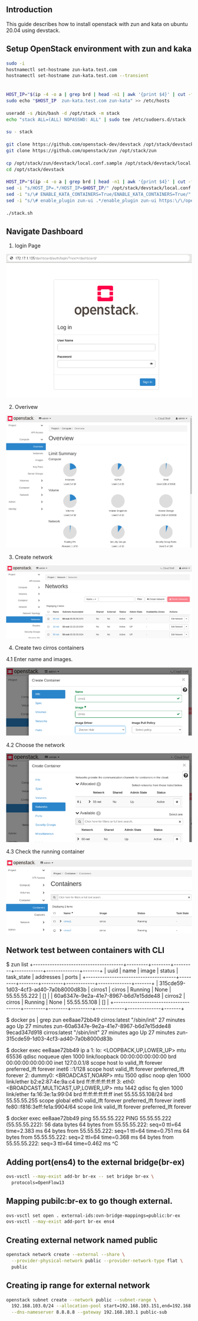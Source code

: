## Introduction
This guide describes how to install openstack with zun and kata on ubuntu 20.04 using devstack.

## Setup OpenStack environment with zun and kaka
```sh
sudo -i
hostnamectl set-hostname zun-kata.test.com
hostnamectl set-hostname zun-kata.test.com --transient


HOST_IP="$(ip -4 -o a | grep brd | head -n1 | awk '{print $4}' | cut -f1 -d'/')"
sudo echo "$HOST_IP  zun-kata.test.com zun-kata" >> /etc/hosts

useradd -s /bin/bash -d /opt/stack -m stack
echo "stack ALL=(ALL) NOPASSWD: ALL" | sudo tee /etc/sudoers.d/stack

su - stack

git clone https://github.com/openstack-dev/devstack /opt/stack/devstack
git clone https://github.com/openstack/zun /opt/stack/zun

cp /opt/stack/zun/devstack/local.conf.sample /opt/stack/devstack/local.conf
cd /opt/stack/devstack

HOST_IP="$(ip -4 -o a | grep brd | head -n1 | awk '{print $4}' | cut -f1 -d'/')"
sed -i "s/HOST_IP=.*/HOST_IP=$HOST_IP/" /opt/stack/devstack/local.conf
sed -i "s/\# ENABLE_KATA_CONTAINERS=True/ENABLE_KATA_CONTAINERS=True/" /opt/stack/devstack/local.conf
sed -i "s/\# enable_plugin zun-ui .*/enable_plugin zun-ui https:\/\/opendev.org\/openstack\/zun-ui \$TARGET_BRANCH/" /opt/stack/devstack/local.conf

./stack.sh
```

## Navigate Dashboard
1. login Page

![login page](./images/login.png)

2. Overivew

![overview page](./images/overview.png)

3. Create network

![network page](./images/created-network.png)

4. Create two cirros containers

4.1 Enter name and images.

![cirros page](./images/cirros-image.png)

4.2 Choose the network

![network selection page](./images/select-network.png)

4.3 Check the running container

![running containers page](./images/running-container.png)

## Network test between containers with CLI
$ zun list
+--------------------------------------+---------+--------+---------+------------+--------------+-------+
| uuid                                 | name    | image  | status  | task_state | addresses    | ports |
+--------------------------------------+---------+--------+---------+------------+--------------+-------+
| 315cde59-1d03-4cf3-ad40-7a0b8000d83b | cirros1 | cirros | Running | None       | 55.55.55.222 | []    |
| 60a6347e-9e2a-41e7-8967-b6d7e15dde48 | cirros2 | cirros | Running | None       | 55.55.55.108 | []    |
+--------------------------------------+---------+--------+---------+------------+--------------+-------+

$ docker ps | grep zun
ee8aae72bb49   cirros:latest   "/sbin/init"   27 minutes ago   Up 27 minutes             zun-60a6347e-9e2a-41e7-8967-b6d7e15dde48
9ecad347d918   cirros:latest   "/sbin/init"   27 minutes ago   Up 27 minutes             zun-315cde59-1d03-4cf3-ad40-7a0b8000d83b

$ docker exec ee8aae72bb49 ip a
1: lo: <LOOPBACK,UP,LOWER_UP> mtu 65536 qdisc noqueue qlen 1000
    link/loopback 00:00:00:00:00:00 brd 00:00:00:00:00:00
    inet 127.0.0.1/8 scope host lo
       valid_lft forever preferred_lft forever
    inet6 ::1/128 scope host 
       valid_lft forever preferred_lft forever
2: dummy0: <BROADCAST,NOARP> mtu 1500 qdisc noop qlen 1000
    link/ether b2:e2:87:4e:9a:c4 brd ff:ff:ff:ff:ff:ff
3: eth0: <BROADCAST,MULTICAST,UP,LOWER_UP> mtu 1442 qdisc fq qlen 1000
    link/ether fa:16:3e:1a:99:04 brd ff:ff:ff:ff:ff:ff
    inet 55.55.55.108/24 brd 55.55.55.255 scope global eth0
       valid_lft forever preferred_lft forever
    inet6 fe80::f816:3eff:fe1a:9904/64 scope link 
       valid_lft forever preferred_lft forever

$ docker exec ee8aae72bb49 ping 55.55.55.222
PING 55.55.55.222 (55.55.55.222): 56 data bytes
64 bytes from 55.55.55.222: seq=0 ttl=64 time=2.383 ms
64 bytes from 55.55.55.222: seq=1 ttl=64 time=0.751 ms
64 bytes from 55.55.55.222: seq=2 ttl=64 time=0.368 ms
64 bytes from 55.55.55.222: seq=3 ttl=64 time=0.462 ms
^C


## Adding port(ens4) to the external bridge(br-ex)
```sh
ovs-vsctl --may-exist add-br br-ex -- set bridge br-ex \
  protocols=OpenFlow13
```

## Mapping pubilc:br-ex to go though external.
```sh
ovs-vsctl set open . external-ids:ovn-bridge-mappings=public:br-ex
ovs-vsctl --may-exist add-port br-ex ens4
```
## Creating external network named public 
```sh
openstack network create --external --share \
  --provider-physical-network public --provider-network-type flat \
  public
```
## Creating ip range for external network
```sh
openstack subnet create --network public --subnet-range \
  192.168.103.0/24 --allocation-pool start=192.168.103.151,end=192.168.103.160 \
  --dns-nameserver 8.8.8.8 --gateway 192.168.103.1 public-sub
```  
  
